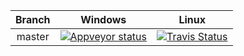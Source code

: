 | Branch | Windows | Linux |
|:------:|:-------:|:-----:|
| master | [![Appveyor status](https://ci.appveyor.com/api/projects/status/github/arkhaix/emunisce?branch=master&svg=true "Appveyor status")](https://ci.appveyor.com/project/arkhaix/emunisce) | [![Travis Status](https://travis-ci.org/arkhaix/emunisce.svg?branch=master)](https://travis-ci.org/arkhaix/emunisce) |
